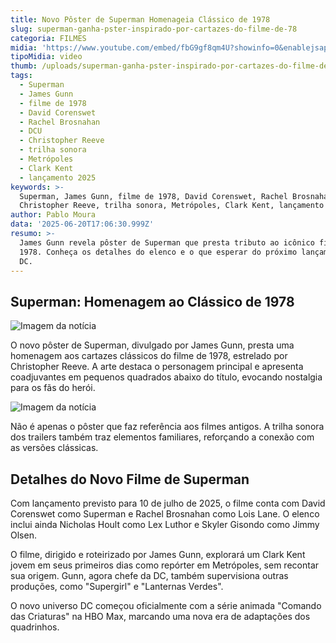 ```yaml
---
title: Novo Pôster de Superman Homenageia Clássico de 1978
slug: superman-ganha-pster-inspirado-por-cartazes-do-filme-de-78
categoria: FILMES
midia: 'https://www.youtube.com/embed/fbG9gf8qm4U?showinfo=0&enablejsapi=1'
tipoMidia: video
thumb: /uploads/superman-ganha-pster-inspirado-por-cartazes-do-filme-de-78-thumb.png
tags:
  - Superman
  - James Gunn
  - filme de 1978
  - David Corenswet
  - Rachel Brosnahan
  - DCU
  - Christopher Reeve
  - trilha sonora
  - Metrópoles
  - Clark Kent
  - lançamento 2025
keywords: >-
  Superman, James Gunn, filme de 1978, David Corenswet, Rachel Brosnahan, DCU,
  Christopher Reeve, trilha sonora, Metrópoles, Clark Kent, lançamento 2025
author: Pablo Moura
data: '2025-06-20T17:06:30.999Z'
resumo: >-
  James Gunn revela pôster de Superman que presta tributo ao icônico filme de
  1978. Conheça os detalhes do elenco e o que esperar do próximo lançamento da
  DC.
---
```


## Superman: Homenagem ao Clássico de 1978

![Imagem da notícia](https://cdn.ome.lt/0-BsH5dwPph-nSy3CTJjk72pZQc=/fit-in/837x500/smart/uploads/conteudo/fotos/0s.jpg)

O novo pôster de Superman, divulgado por James Gunn, presta uma homenagem aos cartazes clássicos do filme de 1978, estrelado por Christopher Reeve. A arte destaca o personagem principal e apresenta coadjuvantes em pequenos quadrados abaixo do título, evocando nostalgia para os fãs do herói.

![Imagem da notícia](https://cdn.ome.lt/YTTVjUNO-YanqcG5qivhChPNo7w=/fit-in/837x500/smart/uploads/conteudo/fotos/02s.jpg)

Não é apenas o pôster que faz referência aos filmes antigos. A trilha sonora dos trailers também traz elementos familiares, reforçando a conexão com as versões clássicas.

## Detalhes do Novo Filme de Superman

Com lançamento previsto para 10 de julho de 2025, o filme conta com David Corenswet como Superman e Rachel Brosnahan como Lois Lane. O elenco inclui ainda Nicholas Hoult como Lex Luthor e Skyler Gisondo como Jimmy Olsen.

O filme, dirigido e roteirizado por James Gunn, explorará um Clark Kent jovem em seus primeiros dias como repórter em Metrópoles, sem recontar sua origem. Gunn, agora chefe da DC, também supervisiona outras produções, como "Supergirl" e "Lanternas Verdes".

O novo universo DC começou oficialmente com a série animada "Comando das Criaturas" na HBO Max, marcando uma nova era de adaptações dos quadrinhos.
